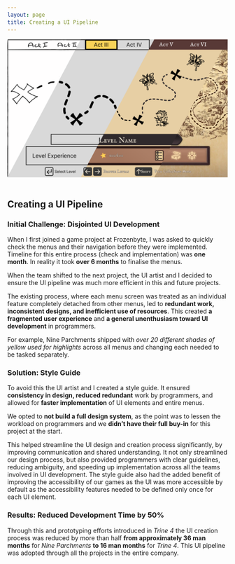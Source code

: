 ```yaml
---
layout: page
title: Creating a UI Pipeline
---
```


<center><img src="assets/img/portfolio/ui-pipeline-full.png" alt="An image of the same menu at different stages" width=600 class="img-fluid"></center><br>

<div class="col-lg-12 text-center">
	<h2 class="section-heading text-uppercase"> Creating a UI Pipeline </h2>
</div>

<h3>Initial Challenge: Disjointed UI Development</h3>
When I first joined a game project at Frozenbyte, I was asked to quickly check the menus and their navigation before they were implemented. Timeline for this entire process (check and implementation) was <b>one month</b>. In reality it took <b>over 6 months</b> to finalise the menus.

When the team shifted to the next project, the UI artist and I decided to ensure the UI pipeline was much more efficient in this and future projects.

The existing process, where each menu screen was treated as an individual feature completely detached from other menus, led to <b>redundant work, inconsistent designs, and inefficient use of resources</b>. This created <b>a fragmented user experience</b> and <b>a general unenthusiasm toward UI development</b> in programmers.

For example, Nine Parchments shipped with <i>over 20 different shades of yellow used for highlights</i> across all menus and changing each needed to be tasked separately.

<h3>Solution: Style Guide</h3>
To avoid this the UI artist and I created a style guide. It ensured <b>consistency in design, reduced redundant</b> work by programmers, and allowed for <b>faster implementation</b> of UI elements and entire menus.

We opted to <b>not build a full design system</b>, as the point was to lessen the workload on programmers and we <b>didn’t have their full buy-in</b> for this project at the start.

This helped streamline the UI design and creation process significantly, by improving communication and shared understanding. It not only streamlined our design process, but also provided programmers with clear guidelines, reducing ambiguity, and speeding up implementation across all the teams involved in UI development. The style guide also had the added benefit of improving the accessibility of our games as the UI was more accessible by default as the accessibility features needed to be defined only once for each UI element.

<h3>Results: Reduced Development Time by 50%</h3>
Through this and prototyping efforts introduced in <i>Trine 4</i> the UI creation process was reduced by more than half <b>from approximately 36 man months</b> for <i>Nine Parchments</i> <b>to 16 man months</b> for <i>Trine 4</i>. This UI pipeline was adopted through all the projects in the entire company.
